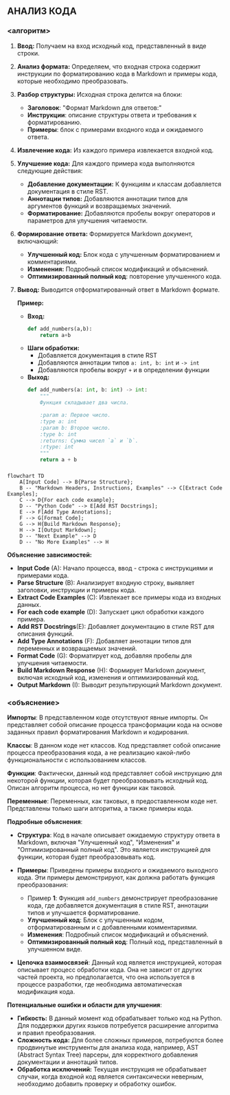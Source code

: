 ## АНАЛИЗ КОДА

### <алгоритм>

1.  **Ввод:** Получаем на вход исходный код, представленный в виде строки.
2.  **Анализ формата:** Определяем, что входная строка содержит инструкции по форматированию кода в Markdown и примеры кода, которые необходимо преобразовать.
3.  **Разбор структуры:** Исходная строка делится на блоки:
    *   **Заголовок**: "Формат Markdown для ответов:"
    *   **Инструкции**: описание структуры ответа и требования к форматированию.
    *   **Примеры**: блок с примерами входного кода и ожидаемого ответа.
4.  **Извлечение кода:** Из каждого примера извлекается входной код.
5.  **Улучшение кода:** Для каждого примера кода выполняются следующие действия:
    *   **Добавление документации:** К функциям и классам добавляется документация в стиле RST.
    *   **Аннотации типов:** Добавляются аннотации типов для аргументов функций и возвращаемых значений.
    *   **Форматирование:** Добавляются пробелы вокруг операторов и параметров для улучшения читаемости.
6.  **Формирование ответа:** Формируется Markdown документ, включающий:
    *   **Улучшенный код:** Блок кода с улучшенным форматированием и комментариями.
    *   **Изменения:** Подробный список модификаций и объяснений.
    *   **Оптимизированный полный код**: повторение улучшенного кода.
7.  **Вывод:**  Выводится отформатированный ответ в Markdown формате.
    
    **Пример:**
    *   **Вход:**
        ```python
        def add_numbers(a,b):
            return a+b
        ```
    *   **Шаги обработки:**
        *   Добавляется документация в стиле RST
        *   Добавляются аннотации типов `a: int, b: int` и `-> int`
        *   Добавляются пробелы вокруг `+` и в определении функции
    *   **Выход:**
        ```python
        def add_numbers(a: int, b: int) -> int:
            """
            Функция складывает два числа.

            :param a: Первое число.
            :type a: int
            :param b: Второе число.
            :type b: int
            :returns: Сумма чисел `a` и `b`.
            :rtype: int
            """
            return a + b
        ```

### <mermaid>

```mermaid
flowchart TD
    A[Input Code] --> B{Parse Structure};
    B -- "Markdown Headers, Instructions, Examples" --> C[Extract Code Examples];
    C --> D{For each code example};
    D -- "Python Code" --> E[Add RST Docstrings];
    E --> F[Add Type Annotations];
    F --> G[Format Code];
    G --> H{Build Markdown Response};
    H --> I[Output Markdown];
    D -- "Next Example" --> D
    D -- "No More Examples" --> H
```

**Объяснение зависимостей:**

*   **Input Code** (A): Начало процесса, ввод - строка с инструкциями и примерами кода.
*   **Parse Structure** (B): Анализирует входную строку, выявляет заголовки, инструкции и примеры кода.
*   **Extract Code Examples** (C): Извлекает все примеры кода из входных данных.
*   **For each code example** (D): Запускает цикл обработки каждого примера.
*  **Add RST Docstrings**(E): Добавляет документацию в стиле RST для описания функций.
*   **Add Type Annotations** (F): Добавляет аннотации типов для переменных и возвращаемых значений.
*   **Format Code** (G): Форматирует код, добавляя пробелы для улучшения читаемости.
*  **Build Markdown Response** (H): Формирует Markdown документ, включая исходный код, изменения и оптимизированный код.
*  **Output Markdown** (I): Выводит результирующий Markdown документ.

### <объяснение>

**Импорты**: 
В представленном коде отсутствуют явные импорты.  Он представляет собой описание процесса трансформации кода на основе заданных правил форматирования Markdown и кодирования.

**Классы**:
В данном коде нет классов. Код представляет собой описание процесса преобразования кода, а не реализацию какой-либо функциональности с использованием классов.

**Функции**:
Фактически, данный код представляет собой инструкцию для некоторой функции, которая будет преобразовывать исходный код. Описан алгоритм процесса, но нет функции как таковой.

**Переменные**:
Переменных, как таковых, в предоставленном коде нет. Представлены только шаги алгоритма, а также примеры кода.

**Подробные объяснения**:
- **Структура**: Код в начале описывает ожидаемую структуру ответа в Markdown, включая "Улучшенный код", "Изменения" и "Оптимизированный полный код". Это является инструкцией для функции, которая будет преобразовывать код.

- **Примеры**: Приведены примеры входного и ожидаемого выходного кода.  Эти примеры демонстрируют, как должна работать функция преобразования:
    *   Пример **1**: Функция `add_numbers`  демонстрирует преобразование кода, где добавляется документация в стиле RST, аннотации типов и улучшается форматирование.
    *   **Улучшенный код**: Блок с улучшенным кодом, отформатированным и с добавленными комментариями.
    *   **Изменения**: Подробный список модификаций и объяснений.
    *   **Оптимизированный полный код**: Полный код, представленный в улучшенном виде.

- **Цепочка взаимосвязей**: Данный код является инструкцией, которая описывает процесс обработки кода. Она не зависит от других частей проекта, но  предполагается, что она используется в  процессе разработки, где необходима автоматическая модификация кода.

**Потенциальные ошибки и области для улучшения**:

*   **Гибкость:** В данный момент код обрабатывает только код на Python.  Для поддержки других языков потребуется расширение алгоритма и правил преобразования.
*   **Сложность кода:** Для более сложных примеров, потребуются более продвинутые инструменты для анализа кода, например,  AST (Abstract Syntax Tree) парсеры, для корректного добавления документации и аннотаций типов.
*   **Обработка исключений:** Текущая инструкция не обрабатывает случаи, когда входной код является синтаксически неверным, необходимо добавить проверку и обработку ошибок.